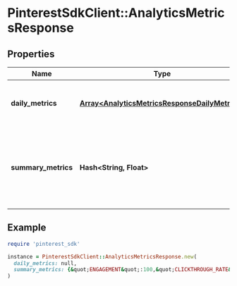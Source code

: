 # PinterestSdkClient::AnalyticsMetricsResponse

## Properties

| Name | Type | Description | Notes |
| ---- | ---- | ----------- | ----- |
| **daily_metrics** | [**Array&lt;AnalyticsMetricsResponseDailyMetrics&gt;**](AnalyticsMetricsResponseDailyMetrics.md) | Array with the requested daily metric records | [optional] |
| **summary_metrics** | **Hash&lt;String, Float&gt;** | The metric name and value over the requested period for each requested metric | [optional] |

## Example

```ruby
require 'pinterest_sdk'

instance = PinterestSdkClient::AnalyticsMetricsResponse.new(
  daily_metrics: null,
  summary_metrics: {&quot;ENGAGEMENT&quot;:100,&quot;CLICKTHROUGH_RATE&quot;:0.2,&quot;CLICKTHROUGH&quot;:200,&quot;CLOSEUP&quot;:37,&quot;CLOSEUP_RATE&quot;:0.5,&quot;ENGAGEMENT_RATE&quot;:0.2,&quot;SAVE&quot;:20,&quot;SAVE_RATE&quot;:0.18,&quot;IMPRESSION&quot;:240}
)
```

